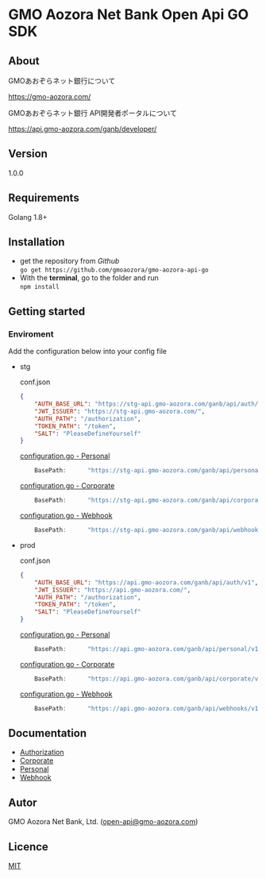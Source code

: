 # GMO Aozora Net Bank Open Api GO SDK

## About

GMOあおぞらネット銀行について

https://gmo-aozora.com/

GMOあおぞらネット銀行 API開発者ポータルについて

https://api.gmo-aozora.com/ganb/developer/

## Version

1.0.0

## Requirements

Golang 1.8+

## Installation

- get the repository from *Github*\
  `go get https://github.com/gmoaozora/gmo-aozora-api-go`
- With the **terminal**, go to the folder and run\
  `npm install` 

## Getting started

### Enviroment

Add the configuration below into your config file

* stg

    conf.json
    ```json
    {
        "AUTH_BASE_URL": "https://stg-api.gmo-aozora.com/ganb/api/auth/v1",
        "JWT_ISSUER": "https://stg-api.gmo-aozora.com/",
        "AUTH_PATH": "/authorization",
        "TOKEN_PATH": "/token",
        "SALT": "PleaseDefineYourself"
    }
    ```
    
    [configuration.go - Personal ](./personalclient/configuration.go) 
    ```go
		BasePath:      "https://stg-api.gmo-aozora.com/ganb/api/personal/v1",
    ```
    [configuration.go - Corporate ](./corporateclient/configuration.go) 
    ```go
		BasePath:      "https://stg-api.gmo-aozora.com/ganb/api/corporate/v1",
    ```
    [configuration.go - Webhook ](./webhookclient/configuration.go) 
    ```go
		BasePath:      "https://stg-api.gmo-aozora.com/ganb/api/webhooks/v1",
    ```


* prod

    conf.json
    ```json
    {
        "AUTH_BASE_URL": "https://api.gmo-aozora.com/ganb/api/auth/v1",
        "JWT_ISSUER": "https://api.gmo-aozora.com/",
        "AUTH_PATH": "/authorization",
        "TOKEN_PATH": "/token",
        "SALT": "PleaseDefineYourself"
    }
    ```
    [configuration.go - Personal ](./personalclient/configuration.go) 
    ```go
		BasePath:      "https://api.gmo-aozora.com/ganb/api/personal/v1",
    ```
    [configuration.go - Corporate ](./corporateclient/configuration.go) 
    ```go
		BasePath:      "https://api.gmo-aozora.com/ganb/api/corporate/v1",
    ```
    [configuration.go - Webhook ](./webhookclient/configuration.go) 
    ```go
		BasePath:      "https://api.gmo-aozora.com/ganb/api/webhooks/v1",
    ```

## Documentation

- [Authorization](docs/)
- [Corporate](corporateclient/docs/)
- [Personal](personalclient/docs/)
- [Webhook](webhookclient/docs/)


## Autor

GMO Aozora Net Bank, Ltd. (open-api@gmo-aozora.com)

## Licence

[MIT](https://github.com/gmoaozora/gmo-aozora-api-go/blob/master/LICENSE)